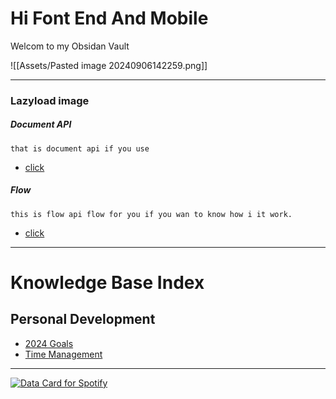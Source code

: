 # Hi Font End And Mobile
Welcom to my Obsidan Vault

![[Assets/Pasted image 20240906142259.png]]

---
### Lazyload image
##### Document API
	that is document api if you use 

- [click](CM/DOC/Lazyload/DOC.mb)

##### Flow
	this is flow api flow for you if you wan to know how i it work.

- [click](CM/Flow/Sprint33/File_S3_Lazyload)

---

# Knowledge Base Index

## Personal Development
- [2024 Goals](Personal_Development/2024_Goals.md)
- [Time Management](Personal_Development/Time_Management.md)

----

<a href="https://data-card-for-spotify.herokuapp.com/card?user_id=91tkvuqtwxwozxib2x8tx1zq2">
  <img src="https://data-card-for-spotify.herokuapp.com/api/card?user_id=91tkvuqtwxwozxib2x8tx1zq2" alt="Data Card for Spotify">
</a>
